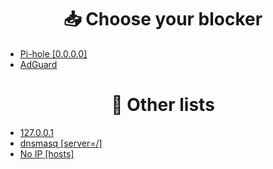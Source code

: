 <div align="center">
    <h1>📥 Choose your blocker</h1>
</div>

- [Pi-hole [0.0.0.0]](md/PiHole.md)
- [AdGuard](md/AdGuard.md)

<div align="center">
    <h1>📝 Other lists</h1>
</div>

- [127.0.0.1](md/127.0.0.1.md)
- [dnsmasq [server=/]](md/dnsmasq.md)
- [No IP [hosts]](md/noip.md)